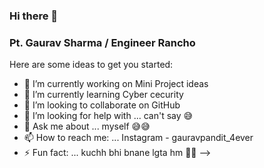 ### Hi there 👋
### Pt. Gaurav Sharma / Engineer Rancho



Here are some ideas to get you started:

- 🔭 I’m currently working on Mini Project ideas 
- 🌱 I’m currently learning Cyber cecurity 
- 👯 I’m looking to collaborate on GitHub
- 🤔 I’m looking for help with ... can't say 😅
- 💬 Ask me about ... myself 😅😅
- 📫 How to reach me: ... Instagram - gauravpandit_4ever
- ⚡ Fun fact: ... kuchh bhi bnane lgta hm 🤣🤣
-->

